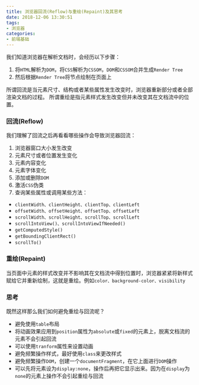 ```yaml
---
title: 浏览器回流(Reflow)与重绘(Repaint)及其思考
date: 2018-12-06 13:30:51
tags:
- 浏览器
categories:
- 前端基础
---
```

我们知道浏览器在解析文档时，会经历以下步骤：
1. 将`HTML`解析为`DOM`，将`CSS`解析为`CSSOM`，`DOM`和`CSSOM`合并生成`Render Tree`
2. 然后根据`Render Tree`将节点绘制在页面上

所谓回流是当元素尺寸、结构或者某些属性发生改变时，浏览器重新部分或者全部渲染文档的过程。
所谓重绘是指元素样式发生改变但并未改变其在文档流中的位置。

<!-- more -->

### 回流(Reflow)
我们理解了回流之后再看看哪些操作会导致浏览器回流：
1. 浏览器窗口大小发生改变
2. 元素尺寸或者位置发生变化
3. 元素内容变化
4. 元素字体变化
5. 添加或删除`DOM`
6. 激活`CSS`伪类
7. 查询某些属性或调用某些方法：
 * `clientWidth、clientHeight、clientTop、clientLeft`
 * `offsetWidth、offsetHeight、offsetTop、offsetLeft`
 * `scrollWidth、scrollHeight、scrollTop、scrollLeft`
 * `scrollIntoView()、scrollIntoViewIfNeeded()`
 * `getComputedStyle()`
 * `getBoundingClientRect()`
 * `scrollTo()`

### 重绘(Repaint)
当页面中元素的样式改变并不影响其在文档流中得到位置时，浏览器紧紧将新样式赋给它并重新绘制，这就是重绘。例如`color、background-color、visibility`

### 思考
既然这样那么我们如何避免重绘与回流呢？

* 避免使用`table`布局
* 将动画效果应用到`position`属性为`absolute`或`fixed`的元素上，脱离文档流的元素不会引起回流
* 可以使用`tranform`属性来设置动画
* 避免频繁操作样式，最好使用`class`来更改样式
* 避免频繁操作`DOM`，创建一个`documentFragment`，在它上面进行`DOM`操作
* 可以先将元素设为`display:none`，操作后再把它显示出来。因为在`display`为`none`的元素上操作不会引起重绘与回流
